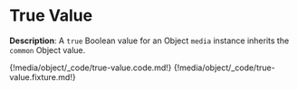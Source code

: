 # True Value

__Description__: A `true` Boolean value for an Object `media` instance inherits the `common` Object value.

{!media/object/_code/true-value.code.md!}
{!media/object/_code/true-value.fixture.md!}

<div class="cf"></div>
<div class="end-last"></div>

